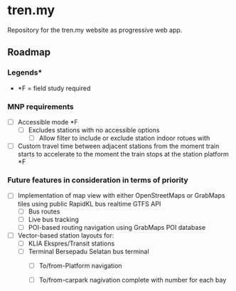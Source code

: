 # tren.my
Repository for the tren.my website as progressive web app.

## Roadmap

### Legends*
- *F = field study required

### MNP requirements

- [ ] Accessible mode *F
  - [ ] Excludes stations with no accessible options
    - [ ] Allow filter to include or exclude station indoor rotues with 
- [ ] Custom travel time between adjacent stations from the moment train starts to accelerate to the moment the train stops at the station platform *F

### Future features in consideration in terms of priority
- [ ] Implementation of map view with either OpenStreetMaps or GrabMaps tiles using public RapidKL bus realtime GTFS API
  - [ ] Bus routes
  - [ ] Live bus tracking
  - [ ] POI-based routing navigation using GrabMaps POI database
- [ ] Vector-based station layouts for:
  - [ ] KLIA Ekspres/Transit stations
  - [ ] Terminal Bersepadu Selatan bus terminal
    - [ ] To/from-Platform navigation
    - [ ] To/from-carpark nagivation complete with number for each bay
    
